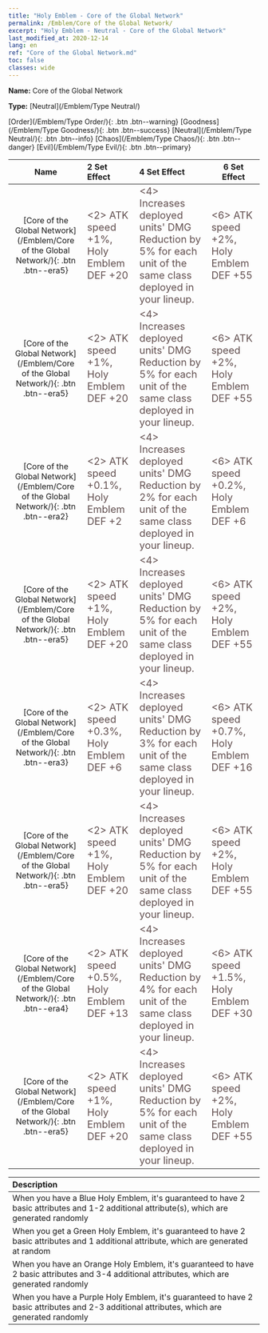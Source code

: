 ```yaml
---
title: "Holy Emblem - Core of the Global Network"
permalink: /Emblem/Core of the Global Network/
excerpt: "Holy Emblem - Neutral - Core of the Global Network"
last_modified_at: 2020-12-14
lang: en
ref: "Core of the Global Network.md"
toc: false
classes: wide
---
```


 **Name:** Core of the Global Network

 **Type:** [Neutral](/Emblem/Type Neutral/)

  [Order](/Emblem/Type Order/){: .btn .btn--warning}   [Goodness](/Emblem/Type Goodness/){: .btn .btn--success}   [Neutral](/Emblem/Type Neutral/){: .btn .btn--info}   [Chaos](/Emblem/Type Chaos/){: .btn .btn--danger}   [Evil](/Emblem/Type Evil/){: .btn .btn--primary} 

  |         Name            |    2 Set Effect    |   4 Set Effect   | 6 Set Effect   | 
  |:-----------------------:|:-------------------|:-----------------|----------------| 
  | [Core of the Global Network](/Emblem/Core of the Global Network/){: .btn .btn--era5} | <span style="color: #645252;font-size:20px"><2> ATK speed +1%, Holy Emblem DEF +20</span> | <span style="color: #645252;font-size:20px"><4> Increases deployed units' DMG Reduction by 5% for each unit of the same class deployed in your lineup.</span> | <span style="color: #645252;font-size:20px"><6> ATK speed +2%, Holy Emblem DEF +55</span> | 
  | [Core of the Global Network](/Emblem/Core of the Global Network/){: .btn .btn--era5} | <span style="color: #645252;font-size:20px"><2> ATK speed +1%, Holy Emblem DEF +20</span> | <span style="color: #645252;font-size:20px"><4> Increases deployed units' DMG Reduction by 5% for each unit of the same class deployed in your lineup.</span> | <span style="color: #645252;font-size:20px"><6> ATK speed +2%, Holy Emblem DEF +55</span> | 
  | [Core of the Global Network](/Emblem/Core of the Global Network/){: .btn .btn--era2} | <span style="color: #645252;font-size:20px"><2> ATK speed +0.1%, Holy Emblem DEF +2</span> | <span style="color: #645252;font-size:20px"><4> Increases deployed units' DMG Reduction by 2% for each unit of the same class deployed in your lineup.</span> | <span style="color: #645252;font-size:20px"><6> ATK speed +0.2%, Holy Emblem DEF +6</span> | 
  | [Core of the Global Network](/Emblem/Core of the Global Network/){: .btn .btn--era5} | <span style="color: #645252;font-size:20px"><2> ATK speed +1%, Holy Emblem DEF +20</span> | <span style="color: #645252;font-size:20px"><4> Increases deployed units' DMG Reduction by 5% for each unit of the same class deployed in your lineup.</span> | <span style="color: #645252;font-size:20px"><6> ATK speed +2%, Holy Emblem DEF +55</span> | 
  | [Core of the Global Network](/Emblem/Core of the Global Network/){: .btn .btn--era3} | <span style="color: #645252;font-size:20px"><2> ATK speed +0.3%, Holy Emblem DEF +6</span> | <span style="color: #645252;font-size:20px"><4> Increases deployed units' DMG Reduction by 3% for each unit of the same class deployed in your lineup.</span> | <span style="color: #645252;font-size:20px"><6> ATK speed +0.7%, Holy Emblem DEF +16</span> | 
  | [Core of the Global Network](/Emblem/Core of the Global Network/){: .btn .btn--era5} | <span style="color: #645252;font-size:20px"><2> ATK speed +1%, Holy Emblem DEF +20</span> | <span style="color: #645252;font-size:20px"><4> Increases deployed units' DMG Reduction by 5% for each unit of the same class deployed in your lineup.</span> | <span style="color: #645252;font-size:20px"><6> ATK speed +2%, Holy Emblem DEF +55</span> | 
  | [Core of the Global Network](/Emblem/Core of the Global Network/){: .btn .btn--era4} | <span style="color: #645252;font-size:20px"><2> ATK speed +0.5%, Holy Emblem DEF +13</span> | <span style="color: #645252;font-size:20px"><4> Increases deployed units' DMG Reduction by 4% for each unit of the same class deployed in your lineup.</span> | <span style="color: #645252;font-size:20px"><6> ATK speed +1.5%, Holy Emblem DEF +30</span> | 
  | [Core of the Global Network](/Emblem/Core of the Global Network/){: .btn .btn--era5} | <span style="color: #645252;font-size:20px"><2> ATK speed +1%, Holy Emblem DEF +20</span> | <span style="color: #645252;font-size:20px"><4> Increases deployed units' DMG Reduction by 5% for each unit of the same class deployed in your lineup.</span> | <span style="color: #645252;font-size:20px"><6> ATK speed +2%, Holy Emblem DEF +55</span> | 

  |         Description            | 
  |:-------------------------------|
  | When you have a Blue Holy Emblem, it's guaranteed to have 2 basic attributes and 1-2 additional attribute(s), which are generated randomly |
  | When you get a Green Holy Emblem, it's guaranteed to have 2 basic attributes and 1 additional attribute, which are generated at random |
  | When you have an Orange Holy Emblem, it's guaranteed to have 2 basic attributes and 3-4 additional attributes, which are generated randomly |
  | When you have a Purple Holy Emblem, it's guaranteed to have 2 basic attributes and 2-3 additional attributes, which are generated randomly |
